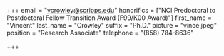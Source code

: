 +++
email = "vcrowley@scripps.edu"
honorifics = ["NCI Predoctoral to Postdoctoral Fellow Transition Award (F99/K00 Award)"]
first_name = "Vincent"
last_name = "Crowley"
suffix = "Ph.D."
picture = "vince.jpeg"
position = "Research Associate"
telephone = "(858) 784-8636"

+++

